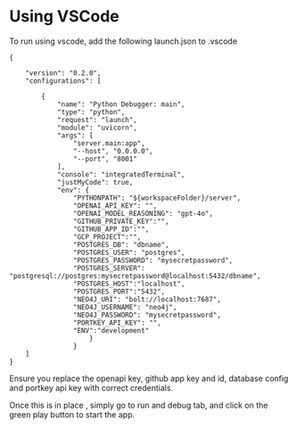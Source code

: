 # Using VSCode

To run using vscode, add the following launch.json to .vscode&#x20;

```
{

    "version": "0.2.0",
    "configurations": [
    
        {
            "name": "Python Debugger: main",
            "type": "python",
            "request": "launch",
            "module": "uvicorn",
            "args": [
                "server.main:app",
                "--host", "0.0.0.0",
                "--port", "8001"
            ],
            "console": "integratedTerminal",
            "justMyCode": true,
            "env": {
                "PYTHONPATH": "${workspaceFolder}/server",
                "OPENAI_API_KEY": "",
                "OPENAI_MODEL_REASONING": "gpt-4o",
                "GITHUB_PRIVATE_KEY":"",
                "GITHUB_APP_ID":"", 
                "GCP_PROJECT":"",
                "POSTGRES_DB": "dbname",
                "POSTGRES_USER": "postgres",
                "POSTGRES_PASSWORD": "mysecretpassword",
                "POSTGRES_SERVER": "postgresql://postgres:mysecretpassword@localhost:5432/dbname",
                "POSTGRES_HOST":"localhost",
                "POSTGRES_PORT":"5432",
                "NEO4J_URI": "bolt://localhost:7687",
                "NEO4J_USERNAME": "neo4j",
                "NEO4J_PASSWORD": "mysecretpassword",
                "PORTKEY_API_KEY": "",
                "ENV":"development"
                    }
                }
    ]
}
```

Ensure you replace the openapi key, github app key and id, database config and portkey api key with correct credentials.

Once this is in place , simply go to run and debug tab, and click on the green play button to start the app.
